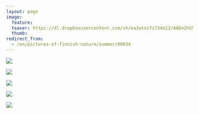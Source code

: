 ```yaml
---
layout: page
image:
  feature:
  teaser: https://dl.dropboxusercontent.com/sh/ea1wtnz7z734o12/AADe2hS9HoXR42VyHR489Taqa/luontokuvat/kes%C3%A4/8/DS32327-245px.jpg
  thumb:
redirect_from:
  - /en/pictures-of-finnish-nature/summer/00034
---
```


[![](https://dl.dropboxusercontent.com/sh/ea1wtnz7z734o12/AAChZsjXKOMbGBGzSHm_gt34a/luontokuvat/kes%C3%A4/7/DS31685-800px.jpg)](https://dl.dropboxusercontent.com/sh/ea1wtnz7z734o12/AAATlMyW19_hdBZXGyzv8Yqha/luontokuvat/kes%C3%A4/7/DS31685.jpg)

[![](https://dl.dropboxusercontent.com/sh/ea1wtnz7z734o12/AADVLogucsAJ26ZDU4pjW5-Ra/luontokuvat/kes%C3%A4/7/DS31697-800px.jpg)](https://dl.dropboxusercontent.com/sh/ea1wtnz7z734o12/AAAPJBusNcOy59UPfAfcS7sxa/luontokuvat/kes%C3%A4/7/DS31697.jpg)

[![](https://dl.dropboxusercontent.com/sh/ea1wtnz7z734o12/AAC6bD-nh-7424_thfJHWnsfa/luontokuvat/kes%C3%A4/7/DS31682-800px.jpg)](https://dl.dropboxusercontent.com/sh/ea1wtnz7z734o12/AACywDpFs9aqnf5flPTm-ggia/luontokuvat/kes%C3%A4/7/DS31682.jpg)

[![](https://dl.dropboxusercontent.com/sh/ea1wtnz7z734o12/AAAJOQLmvyTm1nvq0TbU5A-ja/luontokuvat/kes%C3%A4/8/DS32326-800px.jpg)](https://dl.dropboxusercontent.com/sh/ea1wtnz7z734o12/AABc8cUed9jGq4ZvY7Jb4Vv8a/luontokuvat/kes%C3%A4/8/DS32326.jpg)

[![](https://dl.dropboxusercontent.com/sh/ea1wtnz7z734o12/AAC1aBmnBCfneFkoNbSeKxaCa/luontokuvat/kes%C3%A4/8/DS32327-800px.jpg)](https://dl.dropboxusercontent.com/sh/ea1wtnz7z734o12/AABwRpvWQD0ANNzzUA_elfjua/luontokuvat/kes%C3%A4/8/DS32327.jpg)
